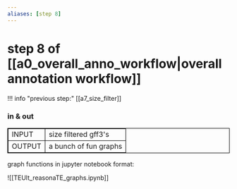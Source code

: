 ```yaml
---
aliases: [step 8]
---
```

# step 8 of [[a0_overall_anno_workflow|overall annotation workflow]]
!!! info "previous step:"
    [[a7_size_filter]]

### in & out
<table cellpadding="5" style="border: 1px solid black">
    <tr style="border: 1px solid black">
        <td style="border: 1px solid black" >INPUT</td>
        <td style="border: 1px solid black">size filtered gff3's</td>
    </tr>
    <tr>
        <td style="border: 1px solid black">OUTPUT</td>
        <td style="border: 1px solid black">a bunch of fun graphs</td>
    </tr>
</table>

graph functions in jupyter notebook format:

![[TEUlt_reasonaTE_graphs.ipynb]]

